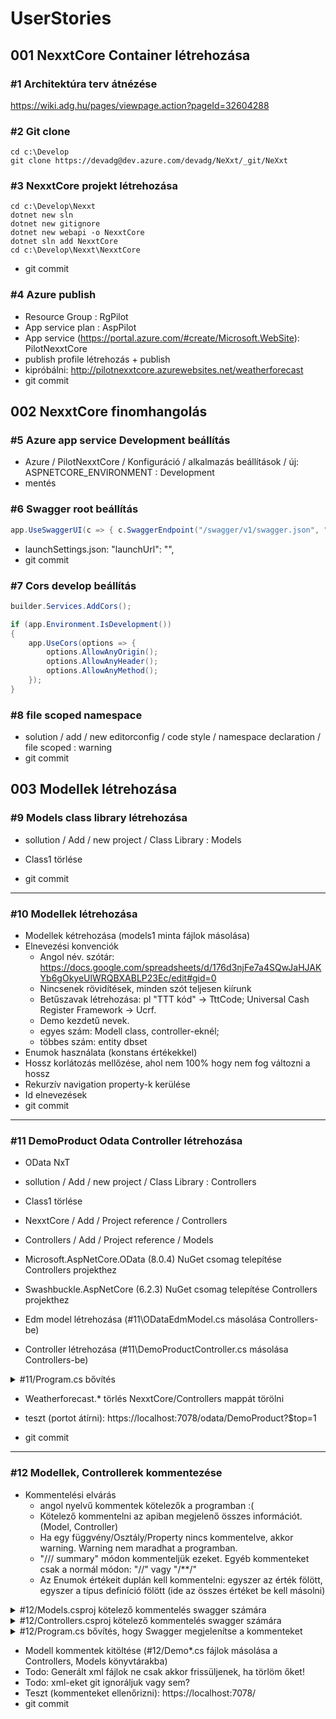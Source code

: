 # UserStories

## 001 NexxtCore Container létrehozása
### #1 Architektúra terv átnézése
https://wiki.adg.hu/pages/viewpage.action?pageId=32604288

### #2 Git clone
```
cd c:\Develop
git clone https://devadg@dev.azure.com/devadg/NeXxt/_git/NeXxt
```

### #3 NexxtCore projekt létrehozása
```
cd c:\Develop\Nexxt
dotnet new sln
dotnet new gitignore
dotnet new webapi -o NexxtCore
dotnet sln add NexxtCore
cd c:\Develop\Nexxt\NexxtCore
```
- git commit

### #4 Azure publish
- Resource Group : RgPilot
- App service plan : AspPilot
- App service (https://portal.azure.com/#create/Microsoft.WebSite): PilotNexxtCore
- publish profile létrehozás + publish
- kipróbálni: http://pilotnexxtcore.azurewebsites.net/weatherforecast
- git commit

## 002 NexxtCore finomhangolás
### #5 Azure app service Development beállítás
- Azure / PilotNexxtCore / Konfiguráció / alkalmazás beállítások / új: ASPNETCORE_ENVIRONMENT : Development
- mentés

### #6 Swagger root beállítás
```csharp
app.UseSwaggerUI(c => { c.SwaggerEndpoint("/swagger/v1/swagger.json", "NexxtCore v1"); c.RoutePrefix = string.Empty; });
```
- launchSettings.json: "launchUrl": "",
- git commit


### #7 Cors develop beállítás
```csharp
builder.Services.AddCors();

if (app.Environment.IsDevelopment())
{
    app.UseCors(options => {
        options.AllowAnyOrigin();
        options.AllowAnyHeader();
        options.AllowAnyMethod();
    });
}
```
### #8 file scoped namespace
- solution / add / new editorconfig / code style / namespace declaration / file scoped : warning
- git commit

## 003 Modellek létrehozása
### #9 Models class library létrehozása
- sollution / Add / new project / Class Library : Models
- Class1 törlése

- git commit

-------------   

### #10 Modellek létrehozása
- Modellek kétrehozása (models1 minta fájlok másolása)
- Elnevezési konvenciók
    - Angol név. szótár: https://docs.google.com/spreadsheets/d/176d3njFe7a4SQwJaHJAKYb6gOkyeUlWRQBXABLP23Ec/edit#gid=0
    - Nincsenek rövidítések, minden szót teljesen kiírunk
    - Betűszavak létrehozása: pl "TTT kód" -> TttCode; Universal Cash Register Framework -> Ucrf.
    - Demo kezdetű nevek. 
    - egyes szám: Modell class, controller-eknél; 
    - többes szám: entity dbset
- Enumok használata (konstans értékekkel)
- Hossz korlátozás mellőzése, ahol nem 100% hogy nem fog változni a hossz
- Rekurzív navigation property-k kerülése
- Id elnevezések
- git commit
-------------

### #11 DemoProduct Odata Controller létrehozása
- OData NxT
- sollution / Add / new project / Class Library : Controllers
- Class1 törlése
- NexxtCore / Add / Project reference / Controllers
- Controllers / Add / Project reference / Models



- Microsoft.AspNetCore.OData (8.0.4) NuGet csomag telepítése Controllers projekthez
- Swashbuckle.AspNetCore (6.2.3) NuGet csomag telepítése Controllers projekthez
- Edm model létrehozása (#11\ODataEdmModel.cs másolása Controllers-be)
- Controller létrehozása (#11\DemoProductController.cs másolása Controllers-be)

<details><summary>#11/Program.cs bővítés </summary>

```csharp
builder.Services.AddControllers()
    .AddOData(opt => opt.AddRouteComponents("odata", Controllers.ODataEdmModel.GetEdmModel()).Filter().Expand().Select().Count().SkipToken().OrderBy().SetMaxTop(500));
```
</details>

- Weatherforecast.* törlés NexxtCore/Controllers mappát törölni

- teszt (portot átírni): https://localhost:7078/odata/DemoProduct?$top=1
- git commit

------------------

### #12 Modellek, Controllerek kommentezése
- Kommentelési elvárás
    - angol nyelvű kommentek kötelezők a programban :( 
    - Kötelező kommentelni az apiban megjelenő összes információt. (Model, Controller)
    - Ha egy függvény/Osztály/Property nincs kommentelve, akkor warning. Warning nem maradhat a programban.
    - "/// summary" módon kommenteljük ezeket. Egyéb kommenteket csak a normál módon: "//" vagy "/**/"
    - Az Enumok értékeit duplán kell kommentelni: egyszer az érték fölött, egyszer a típus definíció fölött (ide az összes értéket be kell másolni)

<details><summary>#12/Models.csproj kötelező kommentelés swagger számára</summary>

```xml
  <PropertyGroup Condition="'$(Configuration)|$(Platform)'=='Debug|AnyCPU'">
    <DocumentationFile>Models.xml</DocumentationFile>
  </PropertyGroup>
```
</details>

<details><summary>#12/Controllers.csproj kötelező kommentelés swagger számára</summary>

```xml
  <PropertyGroup Condition="'$(Configuration)|$(Platform)'=='Debug|AnyCPU'">
    <DocumentationFile>Controllers.xml</DocumentationFile>
  </PropertyGroup>
```
</details>

<details><summary>#12/Program.cs bővítés, hogy Swagger megjelenítse a kommenteket</summary>

```csharp
builder.Services.AddSwaggerGen(x =>
    {
        x.IncludeXmlComments(Path.Combine(AppContext.BaseDirectory, "Controllers.xml"), includeControllerXmlComments: true);
        x.IncludeXmlComments(Path.Combine(AppContext.BaseDirectory, "Models.xml"), includeControllerXmlComments: true);
    });
```
</details>

- Modell kommentek kitöltése (#12/Demo*.cs fájlok másolása a Controllers, Models könyvtárakba)
- Todo: Generált xml fájlok ne csak akkor frissüljenek, ha törlöm őket!
- Todo: xml-eket git ignoráljuk vagy sem?
- Teszt (kommenteket ellenőrizni): https://localhost:7078/ 
- git commit
# 
    